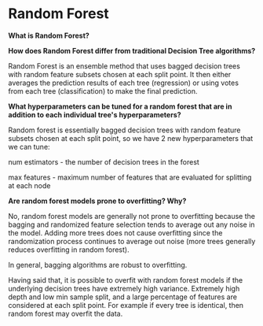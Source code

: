# Random Forest

**What is Random Forest?**


**How does Random Forest differ from traditional Decision Tree algorithms?**

Random Forest is an ensemble method that uses bagged decision trees with random feature subsets chosen at each split point. It then either averages the prediction results of each tree (regression) or using votes from each tree (classification) to make the final prediction.

**What hyperparameters can be tuned for a random forest that are in addition to each individual tree's hyperparameters?**

Random forest is essentially bagged decision trees with random feature subsets chosen at each split point, so we have 2 new hyperparameters that we can tune:

num estimators - the number of decision trees in the forest

max features - maximum number of features that are evaluated for splitting at each node

**Are random forest models prone to overfitting? Why?**

No, random forest models are generally not prone to overfitting because the bagging and randomized feature selection tends to average out any noise in the model. Adding more trees does not cause overfitting since the randomization process continues to average out noise (more trees generally reduces overfitting in random forest).

In general, bagging algorithms are robust to overfitting.

Having said that, it is possible to overfit with random forest models if the underlying decision trees have extremely high variance. Extremely high depth and low min sample split, and a large percentage of features are considered at each split point. For example if every tree is identical, then random forest may overfit the data.

